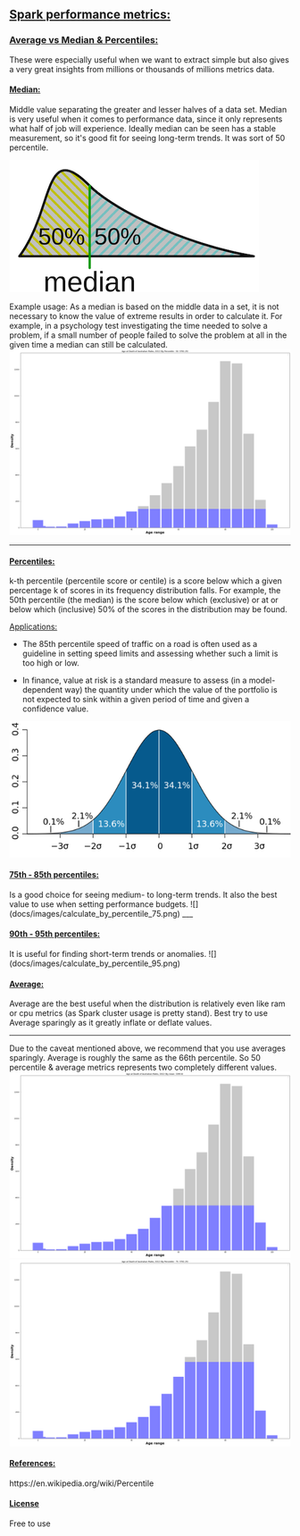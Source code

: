 <h2><ins>Spark performance metrics:</ins></h2>

<h3><ins>Average vs Median & Percentiles:</ins></h3>
These were especially useful when we want to extract simple but also gives a very great insights from millions or thousands of 
millions metrics data.

<h4><ins>Median:</ins></h4>
Middle value separating the greater and lesser halves of a data set. Median is very useful when it comes to 
performance data, since it only represents what half of job will experience. Ideally median can be seen has a stable 
measurement, so it's good fit for seeing long-term trends. It was sort of 50 percentile.


![](docs/images/median.png)

Example usage:
As a median is based on the middle data in a set, it is not necessary to know the value of extreme results in order to 
calculate it. For example, in a psychology test investigating the time needed to solve a problem, if a small number of 
people failed to solve the problem at all in the given time a median can still be calculated.
![](docs/images/calculate_by_percentile_50.png)
___

<h4><ins>Percentiles:</ins></h4>
k-th percentile (percentile score or centile) is a score below which a given percentage k of scores in its frequency 
distribution falls. For example, the 50th percentile (the median) is the score below which (exclusive) or at or below 
which (inclusive) 50% of the scores in the distribution may be found.

<ins>Applications:</ins>
* The 85th percentile speed of traffic on a road is often used as a guideline in setting speed limits and assessing 
whether such a limit is too high or low.

* In finance, value at risk is a standard measure to assess (in a model-dependent way) the quantity under which the value 
of the portfolio is not expected to sink within a given period of time and given a confidence value.

![](docs/images/pecentile_example.png)

<h4><ins>75th - 85th percentiles:</ins></h4>
Is a good choice for seeing medium- to long-term trends. It also the best value to use when setting performance budgets.
![](docs/images/calculate_by_percentile_75.png)
___
<h4><ins>90th - 95th percentiles:</ins></h4>
It is useful for finding short-term trends or anomalies.
![](docs/images/calculate_by_percentile_95.png)

<h4><ins>Average:</ins></h4>
Average are the best useful when the distribution is relatively even like ram or cpu metrics (as Spark cluster usage is 
pretty stand). Best try to use Average sparingly as it greatly inflate or deflate values.

___

Due to the caveat mentioned above, we recommend that you use averages sparingly. Average is roughly the same as the 66th percentile.
So 50 percentile & average metrics represents two completely different values.
![](docs/images/calculated_by_mean.png)
![](docs/images/calculate_by_percentile_75.png)


<h4><ins>References:</ins></h4>
https://en.wikipedia.org/wiki/Percentile

<h4><ins>License</ins></h4>
Free to use


